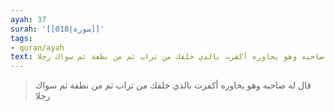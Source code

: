 ```yaml
---
ayah: 37
surah: '[[018|سورة]]'
tags:
- quran/ayah
text: قال له صاحبه وهو يحاوره أكفرت بالذي خلقك من تراب ثم من نطفة ثم سواك رجلا
---
```

> قال له صاحبه وهو يحاوره أكفرت بالذي خلقك من تراب ثم من نطفة ثم سواك رجلا

